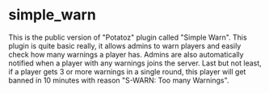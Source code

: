 # simple_warn
This is the public version of "Potatoz" plugin called "Simple Warn". This plugin is quite basic really, it allows admins to warn players and easily check how many warnings a player has. Admins are also automatically notified when a player with any warnings joins the server. Last but not least, if a player gets 3 or more warnings in a single round, this player will get banned in 10 minutes with reason "S-WARN: Too many Warnings".
